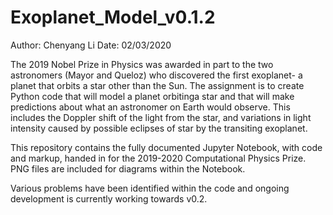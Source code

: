 # Exoplanet_Model_v0.1.2
Author: Chenyang Li 
Date: 02/03/2020

The 2019 Nobel Prize in Physics was awarded in part to the two astronomers (Mayor and Queloz) who discovered the first exoplanet- a planet that orbits a star other than the Sun. The assignment is to create Python code that will model a planet orbitinga star and that will make predictions about what an astronomer on Earth would observe. This includes the Doppler shift of the light from the star, and variations in light intensity caused by possible eclipses of star by the transiting exoplanet.

This repository contains the fully documented Jupyter Notebook, with code and markup, handed in for the 2019-2020 Computational Physics Prize. PNG files are included for diagrams within the Notebook.

Various problems have been identified within the code and ongoing development is currently working towards v0.2.
